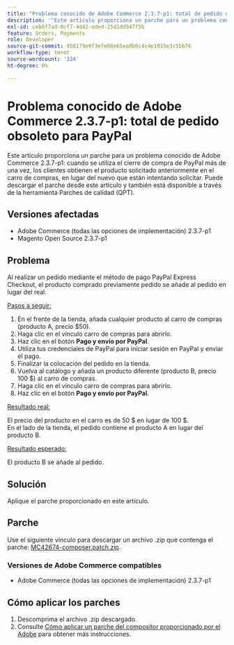 ```yaml
---
title: "Problema conocido de Adobe Commerce 2.3.7-p1: total de pedido obsoleto para PayPal"
description: '"Este artículo proporciona un parche para un problema conocido en Adobe Commerce 2.3.7-p1: cuando se utiliza el cierre de compra de PayPal más de una vez, los clientes obtienen el producto solicitado anteriormente en el carro, en lugar del nuevo que están intentando solicitar".'
exl-id: ceb8f7ad-0cf7-4d42-aded-25d1dd947f5b
feature: Orders, Payments
role: Developer
source-git-commit: 958179e0f3efe08e65ea8b0c4c4e1015e3c5bb76
workflow-type: tm+mt
source-wordcount: '324'
ht-degree: 0%

---
```


# Problema conocido de Adobe Commerce 2.3.7-p1: total de pedido obsoleto para PayPal

Este artículo proporciona un parche para un problema conocido de Adobe Commerce 2.3.7-p1: cuando se utiliza el cierre de compra de PayPal más de una vez, los clientes obtienen el producto solicitado anteriormente en el carro de compras, en lugar del nuevo que están intentando solicitar.
Puede descargar el parche desde este artículo y también está disponible a través de la herramienta Parches de calidad (QPT).

## Versiones afectadas

* Adobe Commerce (todas las opciones de implementación) 2.3.7-p1
* Magento Open Source 2.3.7-p1

## Problema

Al realizar un pedido mediante el método de pago PayPal Express Checkout, el producto comprado previamente pedido se añade al pedido en lugar del real.

<u>Pasos a seguir:</u>

1. En el frente de la tienda, añada cualquier producto al carro de compras (producto A, precio $50).
1. Haga clic en el vínculo carro de compras para abrirlo.
1. Haz clic en el botón **Pago y envío por PayPal**.
1. Utiliza tus credenciales de PayPal para iniciar sesión en PayPal y enviar el pago.
1. Finalizar la colocación del pedido en la tienda.
1. Vuelva al catálogo y añada un producto diferente (producto B, precio 100 $) al carro de compras.
1. Haga clic en el vínculo carro de compras para abrirlo.
1. Haz clic en el botón **Pago y envío por PayPal**.

<u>Resultado real:</u>

El precio del producto en el carro es de 50 $ en lugar de 100 $.<br/>
En el lado de la tienda, el pedido contiene el producto A en lugar del producto B.

<u>Resultado esperado:</u>

El producto B se añade al pedido.

## Solución

Aplique el parche proporcionado en este artículo.

## Parche

Use el siguiente vínculo para descargar un archivo .zip que contenga el parche: [MC42674-composer.patch.zip](assets/MC42674-composer.patch.zip).

### Versiones de Adobe Commerce compatibles

* Adobe Commerce (todas las opciones de implementación) 2.3.7-p1

## Cómo aplicar los parches

1. Descomprima el archivo .zip descargado.
1. Consulte [Cómo aplicar un parche del compositor proporcionado por el Adobe](/help/how-to/general/how-to-apply-a-composer-patch-provided-by-magento.md) para obtener más instrucciones.
